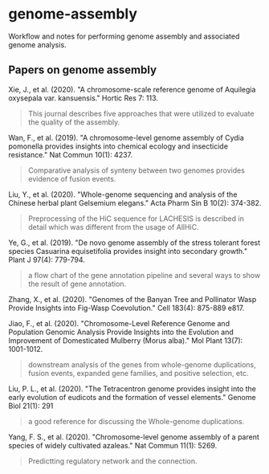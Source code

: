 # genome-assembly
Workflow and notes for performing genome assembly and associated genome analysis.

## Papers on genome assembly
Xie, J., et al. (2020). "A chromosome-scale reference genome of Aquilegia oxysepala var. kansuensis." Hortic Res 7: 113.
> This journal describes five approaches that were utilized to evaluate the quality of the assembly.

Wan, F., et al. (2019). "A chromosome-level genome assembly of Cydia pomonella provides insights into chemical ecology and insecticide resistance." Nat Commun 10(1): 4237.
> Comparative analysis of synteny between two genomes provides evidence of fusion events. 

Liu, Y., et al. (2020). "Whole-genome sequencing and analysis of the Chinese herbal plant Gelsemium elegans." Acta Pharm Sin B 10(2): 374-382.
> Preprocessing of the HiC sequence for LACHESIS is described in detail which was different from the usage of AllHiC.

Ye, G., et al. (2019). "De novo genome assembly of the stress tolerant forest species Casuarina equisetifolia provides insight into secondary growth." Plant J 97(4): 779-794.
> a flow chart of the gene annotation pipeline and several ways to show the result of gene annotation.

Zhang, X., et al. (2020). "Genomes of the Banyan Tree and Pollinator Wasp Provide Insights into Fig-Wasp Coevolution." Cell 183(4): 875-889 e817.

Jiao, F., et al. (2020). "Chromosome-Level Reference Genome and Population Genomic Analysis Provide Insights into the Evolution and Improvement of Domesticated Mulberry (Morus alba)." Mol Plant 13(7): 1001-1012.
> downstream analysis of the genes from whole-genome duplications, fusion events, expanded gene families, and positive selection, etc.

Liu, P. L., et al. (2020). "The Tetracentron genome provides insight into the early evolution of eudicots and the formation of vessel elements." Genome Biol 21(1): 291
> a good reference for discussing the Whole-genome duplications.

Yang, F. S., et al. (2020). "Chromosome-level genome assembly of a parent species of widely cultivated azaleas." Nat Commun 11(1): 5269.
> Predictting regulatory network and the connection.
